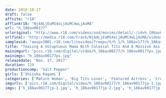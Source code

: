 ```yaml
---
date: 2018-10-27
draft: false
affsite: "r18"
afflinkr18: "NjA4LjEuMS4xLjAuMC4wLjAuMA"
url: "h_186av00177"
urloriginal: "http://www.r18.com/videos/vod/movies/detail/-/id=h_186av00177"
urlfinal: "http://media.r18.com/track/NjA4LjEuMS4xLjAuMC4wLjAuMA/videos/vod/movies/detail/-/id=h_186av00177"
samplevid: "awspv3001.r18.com/litevideo/freepv/h/h_1/h_186av177/h_186av177_dmb_w.mp4"
title: "Teasing A Voluptuous Mama With Colossal Tits And A Massive Ass 6 Shizuka Kagami"
mainimgurl: "pics.r18.com/digital/video/h_186av00177/h_186av00177ps.jpg"
mainimgs: "h_186av00177ps.jpg"
releasedate: "Nov. 17, 2017"
duration: 120
productioncomp: "Salt Pepper"
girls: ['Shizuka Kagami']
categories: ['Mature Woman', 'Big Tits Lover', 'Featured Actress', 'Creampie', 'Threesome / Foursome', 'Huge Tits', 'Hi-Def']
imgurls: ['pics.r18.com/digital/video/h_186av00177/h_186av00177jp-1.jpg', 'pics.r18.com/digital/video/h_186av00177/h_186av00177jp-2.jpg', 'pics.r18.com/digital/video/h_186av00177/h_186av00177jp-3.jpg', 'pics.r18.com/digital/video/h_186av00177/h_186av00177jp-4.jpg', 'pics.r18.com/digital/video/h_186av00177/h_186av00177jp-5.jpg', 'pics.r18.com/digital/video/h_186av00177/h_186av00177jp-6.jpg', 'pics.r18.com/digital/video/h_186av00177/h_186av00177jp-7.jpg', 'pics.r18.com/digital/video/h_186av00177/h_186av00177jp-8.jpg', 'pics.r18.com/digital/video/h_186av00177/h_186av00177jp-9.jpg', 'pics.r18.com/digital/video/h_186av00177/h_186av00177jp-10.jpg', 'pics.r18.com/digital/video/h_186av00177/h_186av00177jp-11.jpg', 'pics.r18.com/digital/video/h_186av00177/h_186av00177jp-12.jpg', 'pics.r18.com/digital/video/h_186av00177/h_186av00177jp-13.jpg', 'pics.r18.com/digital/video/h_186av00177/h_186av00177jp-14.jpg', 'pics.r18.com/digital/video/h_186av00177/h_186av00177jp-15.jpg', 'pics.r18.com/digital/video/h_186av00177/h_186av00177jp-16.jpg', 'pics.r18.com/digital/video/h_186av00177/h_186av00177jp-17.jpg', 'pics.r18.com/digital/video/h_186av00177/h_186av00177jp-18.jpg', 'pics.r18.com/digital/video/h_186av00177/h_186av00177jp-19.jpg', 'pics.r18.com/digital/video/h_186av00177/h_186av00177jp-20.jpg']
imgs: ['h_186av00177jp-1.jpg', 'h_186av00177jp-2.jpg', 'h_186av00177jp-3.jpg', 'h_186av00177jp-4.jpg', 'h_186av00177jp-5.jpg', 'h_186av00177jp-6.jpg', 'h_186av00177jp-7.jpg', 'h_186av00177jp-8.jpg', 'h_186av00177jp-9.jpg', 'h_186av00177jp-10.jpg', 'h_186av00177jp-11.jpg', 'h_186av00177jp-12.jpg', 'h_186av00177jp-13.jpg', 'h_186av00177jp-14.jpg', 'h_186av00177jp-15.jpg', 'h_186av00177jp-16.jpg', 'h_186av00177jp-17.jpg', 'h_186av00177jp-18.jpg', 'h_186av00177jp-19.jpg', 'h_186av00177jp-20.jpg']
---
```

